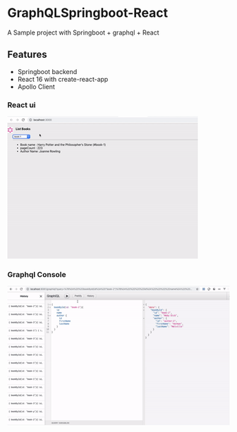# GraphQLSpringboot-React
A Sample project with Springboot + graphql + React

## Features
* Springboot backend
* React 16 with create-react-app
* Apollo Client

### React ui
![alt text](https://github.com/ganeshsreedharan/GraphQLSpringboot-React/blob/master/Helper-ui.gif)

### Graphql Console

![alt text](https://github.com/ganeshsreedharan/GraphQLSpringboot-React/blob/master/Helper-console.gif)
